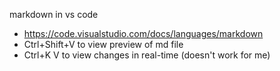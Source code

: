 markdown in vs code
*    https://code.visualstudio.com/docs/languages/markdown
*    Ctrl+Shift+V to view preview of md file
*    Ctrl+K V to view changes in real-time (doesn't work for me)